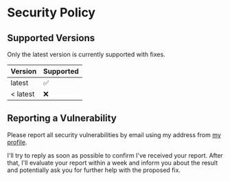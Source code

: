 # Security Policy

## Supported Versions

Only the latest version is currently supported with fixes.

| Version  | Supported          |
| -------- | ------------------ |
| latest   | :white_check_mark: |
| < latest | :x:                |

## Reporting a Vulnerability

Please report all security vulnerabilities by email using my address from [my profile](https://github.com/durasj).

I'll try to reply as soon as possible to confirm I've received your report.
After that, I'll evaluate your report within a week and inform you about the result and potentially ask you for further help with the proposed fix.
